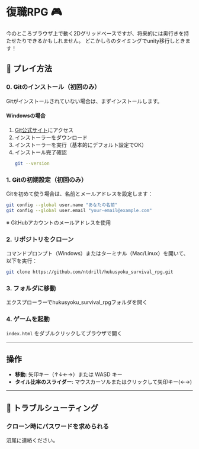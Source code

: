 # 復職RPG 🎮

今のところブラウザ上で動く2Dグリッドベースですが、将来的には奥行きを持たせたりできるかもしれません。
どこかしらのタイミングでunity移行しときます！

## 🚀 プレイ方法

### 0. Gitのインストール（初回のみ）

Gitがインストールされていない場合は、まずインストールします。

#### Windowsの場合
1. [Git公式サイト](https://git-scm.com/download/win)にアクセス
2. インストーラーをダウンロード
3. インストーラーを実行（基本的にデフォルト設定でOK）
4. インストール完了確認
   ```bash
   git --version
   ```

### 1. Gitの初期設定（初回のみ）

Gitを初めて使う場合は、名前とメールアドレスを設定します：

```bash
git config --global user.name "あなたの名前"
git config --global user.email "your-email@example.com"
```

※ GitHubアカウントのメールアドレスを使用

### 2. リポジトリをクローン

コマンドプロンプト（Windows）またはターミナル（Mac/Linux）を開いて、以下を実行：

```bash
git clone https://github.com/ntdrill/hukusyoku_survival_rpg.git
```

### 3. フォルダに移動

エクスプローラーでhukusyoku_survival_rpgフォルダを開く

### 4. ゲームを起動

`index.html` をダブルクリックしてブラウザで開く

---
## 操作

- **移動**: 矢印キー（↑↓←→）または WASD キー
- **タイル比率のスライダー**: マウスカーソルまたはクリックして矢印キー(←→)

---

## 🔧 トラブルシューティング

### クローン時にパスワードを求められる
沼尾に連絡ください。
